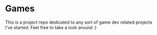 # Games

This is a project repo dedicated to any sort of game dev related projects I've started. Feel free to take a look around :)
